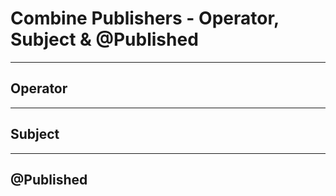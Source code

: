 # Combine Publishers - Operator, Subject & @Published

---
## Operator

---
## Subject

---
## @Published

